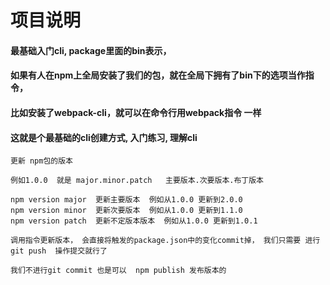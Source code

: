 # 项目说明

#### 最基础入门cli, package里面的bin表示，
#### 如果有人在npm上全局安装了我们的包，就在全局下拥有了bin下的选项当作指令，
#### 比如安装了webpack-cli，就可以在命令行用webpack指令 一样

#### 这就是个最基础的cli创建方式, 入门练习, 理解cli
```
更新 npm包的版本

例如1.0.0  就是 major.minor.patch   主要版本.次要版本.布丁版本

npm version major  更新主要版本  例如从1.0.0 更新到2.0.0
npm version minor  更新次要版本  例如从1.0.0 更新到1.1.0
npm version patch  更新不定版本版本  例如从1.0.0 更新到1.0.1

调用指令更新版本， 会直接将触发的package.json中的变化commit掉， 我们只需要 进行git push  操作提交就行了

我们不进行git commit 也是可以  npm publish 发布版本的
```